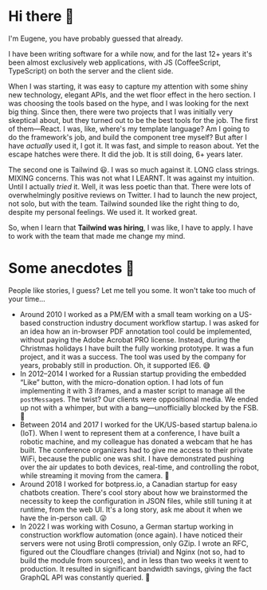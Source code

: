 # Hi there 👋

I&apos;m Eugene, you have probably guessed that already.

I have been writing software for a while now, and for the last 12+ years it&apos;s been almost exclusively web applications, with JS (CoffeeScript, TypeScript) on both the server and the client side.

When I was starting, it was easy to capture my attention with some shiny new technology, elegant APIs, and the wet floor effect in the hero section. I was choosing the tools based on the hype, and I was looking for the next big thing. Since then, there were two projects that I was initially very skeptical about, but they turned out to be the best tools for the job. The first of them—React. I was, like, where&apos;s my template language? Am I going to do the framework&apos;s job, and build the component tree myself? But after I have _actually_ used it, I got it. It was fast, and simple to reason about. Yet the escape hatches were there. It did the job. It is still doing, 6+ years later.

The second one is Tailwind 😃. I was so much against it. LONG class strings. MIXING concerns. This was not what I LEARNT. It was against my intuition. Until I actually _tried_ it. Well, it was less poetic than that. There were lots of overwhelmingly positive reviews on Twitter. I had to launch the new project, not solo, but with the team. Tailwind sounded like the right thing to do, despite my personal feelings. We used it. It worked great.

So, when I learn that **Tailwind was hiring**, I was like, I have to apply. I have to work with the team that made me change my mind.

# Some anecdotes 🫣

People like stories, I guess? Let me tell you some. It won't take too much of your time&hellip;

- Around 2010 I worked as a PM/EM with a small team working on a US-based construction industry document workflow startup. I was asked for an idea how an in-browser PDF annotation tool could be implemented, without paying the Adobe Acrobat PRO license. Instead, during the Christmas holidays I have built the fully working prototype. It was a fun project, and it was a success. The tool was used by the company for years, probably still in production. Oh, it supported IE6. 😅
- In 2012–2014 I worked for a Russian startup providing the embedded &ldquo;Like&rdquo; button, with the micro-donation option. I had lots of fun implementing it with 3 iframes, and a master script to manage all the `postMessage`s. The twist? Our clients were oppositional media. We ended up not with a whimper, but with a bang—unofficially blocked by the FSB. 🥲
- Between 2014 and 2017 I worked for the UK/US-based startup balena.io (IoT). When I went to represent them at a conference, I have built a robotic machine, and my colleague has donated a webcam that he has built. The conference organizers had to give me access to their private WiFi, because the public one was shit. I have demonstrated pushing over the air updates to both devices, real-time, and controlling the robot, while streaming it moving from the camera. 🤪
- Around 2018 I worked for botpress.io, a Canadian startup for easy chatbots creation. There's cool story about how we brainstormed the necessity to keep the configuration in JSON files, while still tuning it at runtime, from the web UI. It's a long story, ask me about it when we have the in-person call. 😜
- In 2022 I was working with Cosuno, a German startup working in construction workflow automation (once again). I have noticed their servers were not using Brotli compression, only GZip. I wrote an RFC, figured out the Cloudflare changes (trivial) and Nginx (not so, had to build the module from sources), and in less than two weeks it went to production. It resulted in significant bandwidth savings, giving the fact GraphQL API was constantly queried. 💪
